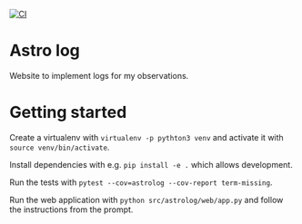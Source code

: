 [![CI](https://github.com/DanielAndreasen/astro-log/actions/workflows/main.yml/badge.svg?branch=master)](https://github.com/DanielAndreasen/astro-log/actions/workflows/main.yml)

# Astro log
Website to implement logs for my observations.

# Getting started

Create a virtualenv with `virtualenv -p pythton3 venv` and activate it
with `source venv/bin/activate`.

Install dependencies with e.g. `pip install -e .` which allows
development.

Run the tests with `pytest --cov=astrolog --cov-report term-missing`.

Run the web application with `python src/astrolog/web/app.py` and follow
the instructions from the prompt.
